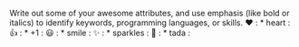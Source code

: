 Write out some of your awesome attributes, and use emphasis (like bold or italics) to identify keywords, programming languages, or skills. ❤️	: * heart :
👍	: * +1 :
😃 : * smile :
✨	: * sparkles :
🎉	: * tada :
